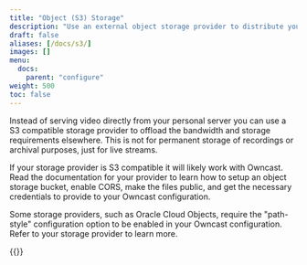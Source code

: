 ```yaml
---
title: "Object (S3) Storage"
description: "Use an external object storage provider to distribute your Owncast video stream."
draft: false
aliases: [/docs/s3/]
images: []
menu:
  docs:
    parent: "configure"
weight: 500
toc: false
---
```


Instead of serving video directly from your personal server you can use a S3 compatible storage provider to offload the bandwidth and storage requirements elsewhere. This is not for permanent storage of recordings or archival purposes, just for live streams.

If your storage provider is S3 compatible it will likely work with Owncast. Read the documentation for your provider to learn how to setup an object storage bucket, enable CORS, make the files public, and get the necessary credentials to provide to your Owncast configuration.

Some storage providers, such as Oracle Cloud Objects, require the "path-style" configuration option to be enabled in your Owncast configuration. Refer to your storage provider to learn more.

{{<versionsupport feature="Path-style configuration" version="0.0.11">}}
